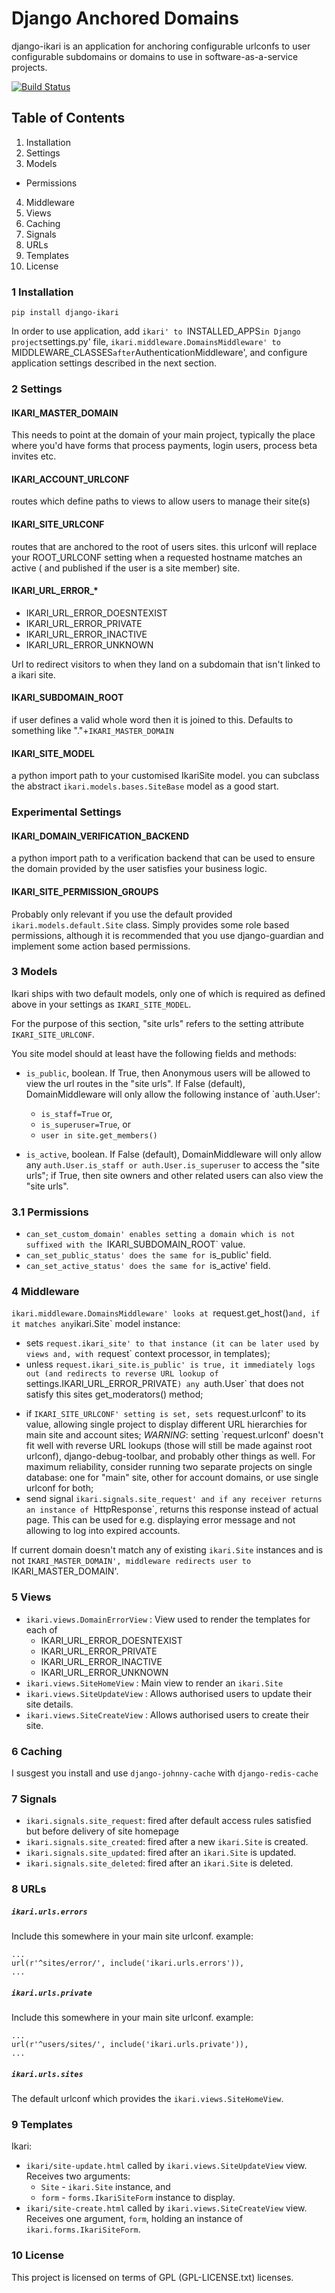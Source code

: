 Django Anchored Domains
==========================

django-ikari is an application for anchoring configurable
urlconfs to user configurable subdomains or domains to use
in software-as-a-service projects.

[![Build Status](https://travis-ci.org/airtonix/django-ikari.png?branch=release/0.0.7)](https://travis-ci.org/airtonix/django-ikari)

## Table of Contents

1. Installation
2. Settings
3. Models
  * Permissions
4. Middleware
5. Views
6. Caching
7. Signals
8. URLs
9. Templates
10. License


### 1 Installation

 `pip install django-ikari`

  In order to use application, add `ikari' to `INSTALLED_APPS` in
  Django project `settings.py' file,
  `ikari.middleware.DomainsMiddleware' to `MIDDLEWARE_CLASSES`
  after `AuthenticationMiddleware', and configure application settings
  described in the next section.

### 2 Settings


#### IKARI_MASTER_DOMAIN

This needs to point at the domain
of your main project, typically
the place where you'd have forms that
process payments, login users, process
beta invites etc.

#### IKARI_ACCOUNT_URLCONF

routes which define paths to views to
allow users to manage their site(s)

#### IKARI_SITE_URLCONF

routes that are anchored to the root
of users sites. this urlconf will replace
your ROOT_URLCONF setting when a requested
hostname matches an active ( and published
if the user is a site member) site.

#### IKARI_URL_ERROR_*

* IKARI_URL_ERROR_DOESNTEXIST
* IKARI_URL_ERROR_PRIVATE
* IKARI_URL_ERROR_INACTIVE
* IKARI_URL_ERROR_UNKNOWN

Url to redirect visitors to when they
land on a subdomain that isn't linked
to a ikari site.

#### IKARI_SUBDOMAIN_ROOT

if user defines a valid whole word then it is joined to
this. Defaults to something like "."+`IKARI_MASTER_DOMAIN`

#### IKARI_SITE_MODEL

a python import path to your customised IkariSite model.
you can subclass the abstract `ikari.models.bases.SiteBase`
model as a good start.


### Experimental Settings

#### IKARI_DOMAIN_VERIFICATION_BACKEND

a python import path to a verification backend that can
be used to ensure the domain provided by the user satisfies
your business logic.

#### IKARI_SITE_PERMISSION_GROUPS

Probably only relevant if you use the default provided `ikari.models.default.Site` class.
Simply provides some role based permissions, although it is recommended that you
use django-guardian and implement some action based permissions.


### 3 Models

Ikari ships with two default models, only one of which is required as defined
above in your settings as `IKARI_SITE_MODEL`.

For the purpose of this section, "site urls" refers to the setting 
attribute `IKARI_SITE_URLCONF`.

You site model should at least have the following fields and methods:

* `is_public`, boolean.  If True, then Anonymous users will
  be allowed to view the url routes in the "site urls".
  If False (default), DomainMiddleware will
  only allow the following instance of `auth.User':
  * `is_staff=True` or,
  * `is_superuser=True`, or
  * `user in site.get_members()`

* `is_active`, boolean.  If False (default), DomainMiddleware will
  only allow any `auth.User.is_staff or auth.User.is_superuser` to access the "site urls";
  if True, then site owners and other related users can also view the "site urls".


### 3.1 Permissions

* `can_set_custom_domain' enables setting a domain which is not suffixed
with the `IKARI_SUBDOMAIN_ROOT` value.
* `can_set_public_status' does the same for `is_public' field.
* `can_set_active_status' does the same for `is_active' field.


### 4 Middleware
`ikari.middleware.DomainsMiddleware' looks at
`request.get_host()` and, if it matches any `ikari.Site` model
instance:
* sets `request.ikari_site' to that instance (it can be later used by
  views and, with `request` context processor, in templates);
* unless `request.ikari_site.is_public' is true, it immediately logs
  out (and redirects to reverse URL lookup of
  `settings.IKARI_URL_ERROR_PRIVATE`) any `auth.User` that does not
  satisfy this sites get_moderators() method;
- if `IKARI_SITE_URLCONF' setting is set, sets
  `request.urlconf' to its value, allowing single project to display
  different URL hierarchies for main site and account sites;
  *WARNING*: setting `request.urlconf' doesn't fit well with reverse
  URL lookups (those will still be made against root urlconf),
  django-debug-toolbar, and probably other things as well. For
  maximum reliability, consider running two separate projects on
  single database: one for "main" site, other for account domains,
  or use single urlconf for both;
- send signal `ikari.signals.site_request' and if any
  receiver returns an instance of `HttpResponse`, returns this
  response instead of actual page.  This can be used for
  e.g. displaying error message and not allowing to log into expired
  accounts.

If current domain doesn't match any of existing `ikari.Site` instances
and is not `IKARI_MASTER_DOMAIN', middleware redirects user to
`IKARI_MASTER_DOMAIN'.


### 5 Views

* `ikari.views.DomainErrorView` : View used to render the templates for each of 
  * IKARI_URL_ERROR_DOESNTEXIST
  * IKARI_URL_ERROR_PRIVATE
  * IKARI_URL_ERROR_INACTIVE
  * IKARI_URL_ERROR_UNKNOWN
* `ikari.views.SiteHomeView` : Main view to render an `ikari.Site`
* `ikari.views.SiteUpdateView` : Allows authorised users to update their site details.
* `ikari.views.SiteCreateView` : Allows authorised users to create their site.


### 6 Caching

I susgest you install and use `django-johnny-cache` with `django-redis-cache`


### 7 Signals

* `ikari.signals.site_request`: fired after default access rules satisfied but before delivery
of site homepage
* `ikari.signals.site_created`: fired after a new `ikari.Site` is created.
* `ikari.signals.site_updated`: fired after an `ikari.Site` is updated.
* `ikari.signals.site_deleted`: fired after an `ikari.Site` is deleted.


### 8 URLs

##### `ikari.urls.errors`

Include this somewhere in your main site urlconf. example:
```
...
url(r'^sites/error/', include('ikari.urls.errors')),
...
```

##### `ikari.urls.private`

Include this somewhere in your main site urlconf. example:
```
...
url(r'^users/sites/', include('ikari.urls.private')),
...
```

##### `ikari.urls.sites`

The default urlconf which provides the `ikari.views.SiteHomeView`.


### 9 Templates
Ikari:
- `ikari/site-update.html` called by `ikari.views.SiteUpdateView` view.
  Receives two arguments:
  - `Site` - `ikari.Site` instance, and
  - `form` - `forms.IkariSiteForm` instance to display.
- `ikari/site-create.html` called by `ikari.views.SiteCreateView` view.
  Receives one argument, `form`, holding an instance of
  `ikari.forms.IkariSiteForm`.


### 10 License
  This project is licensed on terms of GPL (GPL-LICENSE.txt) licenses.